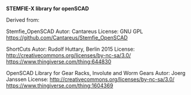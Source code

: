 **STEMFIE-X library for openSCAD**

   Derived from:
   
   Stemfie_OpenSCAD 
   Autor: Cantareus 
   License: GNU GPL
   https://github.com/Cantareus/Stemfie_OpenSCAD
   
   ShortCuts 
   Autor: Rudolf Huttary, Berlin 2015
   License: http://creativecommons.org/licenses/by-nc-sa/3.0/
   https://www.thingiverse.com/thing:644830
   
   OpenSCAD Library for Gear Racks, Involute and Worm Gears
   Autor: Joerg Janssen
   License: http://creativecommons.org/licenses/by-nc-sa/3.0/
   https://www.thingiverse.com/thing:1604369
